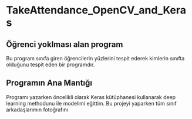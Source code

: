 # TakeAttendance_OpenCV_and_Keras
## Öğrenci yoklması alan program
Bu program sınıfa giren öğrencilerin yüzlerini tespit ederek kimlerin sınıfta olduğunu tespit eden bir programdır. 

## Programın Ana Mantığı
Programı yazarken öncelikli olarak Keras kütüphanesi kullanarak deep learning methodunu ile modelimi eğittim. Bu projeyi yaparken tüm sınıf arkadaşlarımın fotoğrafını 
